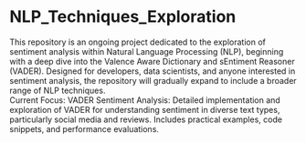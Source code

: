 # NLP_Techniques_Exploration
This repository is an ongoing project dedicated to the exploration of sentiment analysis within Natural Language Processing (NLP), beginning with a deep dive into the Valence Aware Dictionary and sEntiment Reasoner (VADER). Designed for developers, data scientists, and anyone interested in sentiment analysis, the repository will gradually expand to include a broader range of NLP techniques.</br>
Current Focus:
VADER Sentiment Analysis: Detailed implementation and exploration of VADER for understanding sentiment in diverse text types, particularly social media and reviews. Includes practical examples, code snippets, and performance evaluations.
